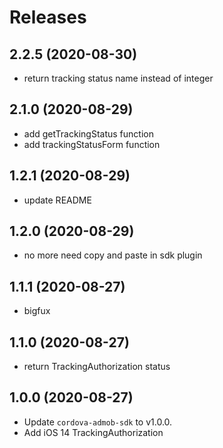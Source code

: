 # Releases

## 2.2.5 (2020-08-30)

* return tracking status name instead of integer

## 2.1.0 (2020-08-29)

* add getTrackingStatus function
* add trackingStatusForm function

## 1.2.1 (2020-08-29)

* update README

## 1.2.0 (2020-08-29)

* no more need copy and paste in sdk plugin

## 1.1.1 (2020-08-27)

* bigfux

## 1.1.0 (2020-08-27)

* return TrackingAuthorization status

## 1.0.0 (2020-08-27)

* Update `cordova-admob-sdk` to v1.0.0.
* Add iOS 14 TrackingAuthorization
